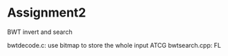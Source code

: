 # Assignment2

BWT invert and search

bwtdecode.c: use bitmap to store the whole input ATCG
bwtsearch.cpp: FL
